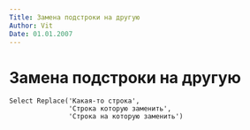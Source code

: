 ```yaml
---
Title: Замена подстроки на другую
Author: Vit
Date: 01.01.2007
---
```



Замена подстроки на другую
==========================

    Select Replace('Какая-то строка',
                   'Строка которую заменить',
                   'Строка на которую заменить')
